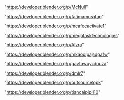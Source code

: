 "https://developer.blender.org/p/McNull"

"https://developer.blender.org/p/fatimamushtaq"

"https://developer.blender.org/p/mcafeeactivate1"

"https://developer.blender.org/p/megatasktechnologies"

"https://developer.blender.org/p/Alzra"

"https://developer.blender.org/p/mkaodlpajadgafw"

"https://developer.blender.org/p/gayfawuyadouza"

"https://developer.blender.org/p/dmlr7"

"https://developer.blender.org/p/outsourcetopk"

"https://developer.blender.org/p/tiancaipipi110"

 
